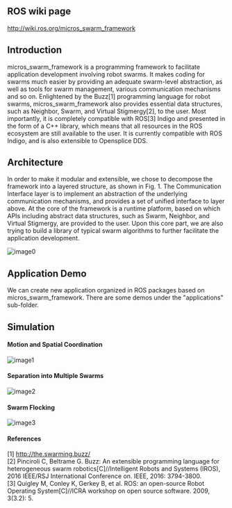 ## ROS wiki page
http://wiki.ros.org/micros_swarm_framework

## Introduction
micros_swarm_framework is a programming framework to facilitate application development involving robot swarms. It makes coding for swarms much easier by providing an adequate swarm-level abstraction, as well as tools for swarm management, various communication mechanisms and so on. Enlightened by the Buzz[1] programming language for robot swarms, micros_swarm_framework also provides essential data structures, such as Neighbor, Swarm, and Virtual Stigmergy[2], to the user. Most importantly, it is completely compatible with ROS[3] Indigo and presented in the form of a C++ library, which means that all resources in the ROS ecosystem are still available to the user. It is currently compatible with ROS Indigo, and is also extensible to Opensplice DDS.

## Architecture
In order to make it modular and extensible, we chose to decompose the framework into a layered structure, as shown in Fig. 1. The Communication Interface layer is to implement an abstraction of the underlying communication mechanisms, and provides a set of unified interface to layer above. At the core of the framework is a runtime platform, based on which APIs including abstract data structures, such as Swarm, Neighbor, and Virtual Stigmergy, are provided to the user. Upon this core part, we are also trying to build a library of typical swarm algorithms to further facilitate the application development.

![image0](https://github.com/xuefengchang/micros_swarm_framework/raw/master/documents/images/architecture.png)

## Application Demo
We can create new application organized in ROS packages based on micros_swarm_framework.
There are some demos under the "applications" sub-folder.

## Simulation
#### Motion and Spatial Coordination

![image1](https://github.com/xuefengchang/micros_swarm_framework/raw/master/documents/images/app1.png)

#### Separation into Multiple Swarms

![image2](https://github.com/xuefengchang/micros_swarm_framework/raw/master/documents/images/app2.png)


#### Swarm Flocking

![image3](https://github.com/xuefengchang/micros_swarm_framework/raw/master/documents/images/app3.png)

#### References

[1] http://the.swarming.buzz/ \
[2] Pinciroli C, Beltrame G. Buzz: An extensible programming language for heterogeneous swarm robotics[C]//Intelligent Robots and Systems (IROS), 2016 IEEE/RSJ International Conference on. IEEE, 2016: 3794-3800. \
[3] Quigley M, Conley K, Gerkey B, et al. ROS: an open-source Robot Operating System[C]//ICRA workshop on open source software. 2009, 3(3.2): 5.
